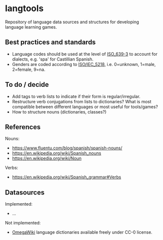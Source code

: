 # langtools

Repository of language data sources and structures for developing language learning games.


## Best practices and standards

- Language codes should be used at the level of [ISO_639-3](https://en.wikipedia.org/wiki/ISO_639-3) to account for dialects, e.g. 'spa' for Castillian Spanish.
- Genders are coded according to [ISO/IEC_5218](https://en.wikipedia.org/wiki/ISO/IEC_5218), i.e. 0=unknown, 1=male, 2=female, 9=na.


## To do / decide

- Add tags to verb lists to indicate if their form is regular/irregular.
- Restructure verb conjugations from lists to dictionaries? What is most compatible between different languages or most useful for tools/games?
- How to structure nouns (dictionaries, classes?)


## References

Nouns:
- https://www.fluentu.com/blog/spanish/spanish-nouns/
- https://en.wikipedia.org/wiki/Spanish_nouns
- https://en.wikipedia.org/wiki/Noun

Verbs:
- https://en.wikipedia.org/wiki/Spanish_grammar#Verbs


## Datasources

Implemented:
- ...

Not implemented:
- [OmegaWiki](http://www.omegawiki.org/Help:Downloading_the_data) language dictionaries available freely under CC-0 license.


<!-- 
README resources:

README template:      https://gist.github.com/PurpleBooth/109311bb0361f32d87a2
Markdown Cheatsheet:  https://github.com/adam-p/markdown-here/wiki/Markdown-Cheatsheet
Licenses:             https://www.freecodecamp.org/news/how-open-source-licenses-work-and-how-to-add-them-to-your-projects-34310c3cf94/

-->
